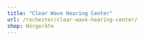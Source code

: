 ```yaml
---
title: "Clear Wave Hearing Center"
url: /rochester/clear-wave-hearing-center/
shop: Hörgeräte
---
```

